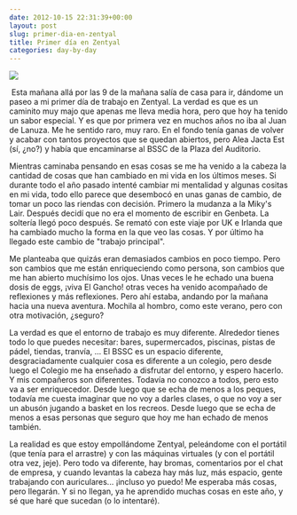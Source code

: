 ```yaml
---
date: 2012-10-15 22:31:39+00:00
layout: post
slug: primer-dia-en-zentyal
title: Primer día en Zentyal
categories: day-by-day
---
```


[![](http://distrowatch.com/images/cgfjoewdlbc/zentyal.png)](http://www.funkydorypartybags.co.uk/ekmps/shops/dawnraymond/images/happy-birthday-jelly-mould-4792-p.jpg)




 Esta mañana allá por las 9 de la mañana salía de casa para ir, dándome un paseo a mi primer día de trabajo en Zentyal. La verdad es que es un caminito muy majo que apenas me lleva media hora, pero que hoy ha tenido un sabor especial. Y es que por primera vez en muchos años no iba al Juan de Lanuza. Me he sentido raro, muy raro. En el fondo tenía ganas de volver y acabar con tantos proyectos que se quedan abiertos, pero Alea Jacta Est (sí, ¿no?) y había que encaminarse al BSSC de la Plaza del Auditorio.




Mientras caminaba pensando en esas cosas se me ha venido a la cabeza la cantidad de cosas que han cambiado en mi vida en los últimos meses. Si durante todo el año pasado intenté cambiar mi mentalidad y algunas cositas en mi vida, todo ello parece que desembocó en unas ganas de cambio, de tomar un poco las riendas con decisión. Primero la mudanza a la Miky's Lair. Después decidí que no era el momento de escribir en Genbeta. La soltería llegó poco después. Se remató con este viaje por UK e Irlanda que ha cambiado mucho la forma en la que veo las cosas. Y por último ha llegado este cambio de "trabajo principal".




Me planteaba que quizás eran demasiados cambios en poco tiempo. Pero son cambios que me están enriqueciendo como persona, son cambios que me han abierto muchísimo los ojos. Unas veces le he echado una buena dosis de eggs, ¡viva El Gancho! otras veces ha venido acompañado de reflexiones y más reflexiones. Pero ahí estaba, andando por la mañana hacia una nueva aventura. Mochila al hombro, como este verano, pero con otra motivación, ¿seguro?




La verdad es que el entorno de trabajo es muy diferente. Alrededor tienes todo lo que puedes necesitar: bares, supermercados, piscinas, pistas de pádel, tiendas, tranvía, ... El BSSC es un espacio diferente, desgraciadamente cualquier cosa es diferente a un colegio, pero desde luego el Colegio me ha enseñado a disfrutar del entorno, y espero hacerlo. Y mis compañeros son diferentes. Todavía no conozco a todos, pero esto va a ser enriquecedor. Desde luego que se echa de menos a los peques, todavía me cuesta imaginar que no voy a darles clases, o que no voy a ser un abusón jugando a basket en los recreos. Desde luego que se echa de menos a esas personas que seguro que hoy me han echado de menos también.




La realidad es que estoy empollándome Zentyal, peleándome con el portátil (que tenía para el arrastre) y con las máquinas virtuales (y con el portátil otra vez, jeje). Pero todo va diferente, hay bromas, comentarios por el chat de empresa, y cuando levantas la cabeza hay más luz, más espacio, gente trabajando con auriculares... ¡incluso yo puedo! Me esperaba más cosas, pero llegarán. Y si no llegan, ya he aprendido muchas cosas en este año, y sé que haré que sucedan (o lo intentaré).


















